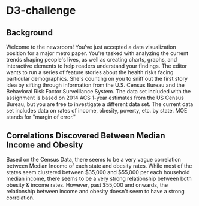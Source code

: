 # D3-challenge

## Background

Welcome to the newsroom! You've just accepted a data visualization position for a major metro paper. You're tasked with analyzing the current trends shaping people's lives, as well as creating charts, graphs, and interactive elements to help readers understand your findings.
The editor wants to run a series of feature stories about the health risks facing particular demographics. She's counting on you to sniff out the first story idea by sifting through information from the U.S. Census Bureau and the Behavioral Risk Factor Surveillance System.
The data set included with the assignment is based on 2014 ACS 1-year estimates from the US Census Bureau, but you are free to investigate a different data set. The current data set includes data on rates of income, obesity, poverty, etc. by state. MOE stands for "margin of error."

## Correlations Discovered Between Median Income and Obesity

Based on the Census Data, there seems to be a very vague correlation between Median Income of each state and obesity rates. While most of the states seem clustered between $35,000 and $55,000 per each household median income, there seems to be a very strong relationship between both obesity & income rates. However, past $55,000 and onwards, the relationship between income and obesity doesn't seem to have a strong correlation.
